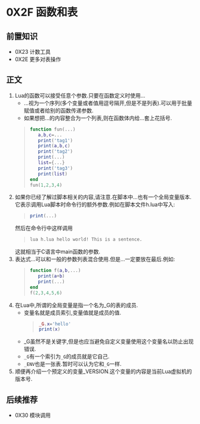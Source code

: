 # 0X2F 函数和表

## 前置知识

* 0X23 计数工具
* 0X2E 更多对表操作

## 正文

1. Lua的函数可以接受任意个参数.只要在函数定义时使用...
    * ...视为一个序列(多个变量或者值用逗号隔开,但是不是列表).可以用于批量赋值或者给别的函数传递参数.
    * 如果想把...的内容整合为一个列表,则在函数体内给...套上花括号.
    >```lua
    >function fun(...)
    >    a,b,c=...
    >    print('tag1')
    >    print(a,b,c)
    >    print('tag2')
    >    print(...)
    >    list={...}
    >    print('tag3')
    >    print(list)
    >end
    >fun(1,2,3,4)
    >```
1. 如果你已经了解过脚本相关的内容,请注意.在脚本中...也有一个全局变量版本.它表示调用Lua脚本时命令行的额外参数.例如在脚本文件h.lua中写入:
    >```lua
    >print(...)
    >```
    然后在命令行中这样调用
    >```bash
    >lua h.lua hello world! This is a sentence.
    >```
    这就相当于C语言中main函数的参数.
1. 表达式...可以和一般的参数列表混合使用.但是...一定要放在最后.例如:
    >```lua
    >function f(a,b,...)
    >    print(a+b)
    >    print(...)
    >end
    >f(2,3,4,5,6)
    >```
1. 在Lua中,所谓的全局变量是指一个名为_G的表的成员.
    * 变量名就是成员索引,变量值就是成员的值.
        >```lua
        >_G.x='hello'
        >print(x)
        >```
    * _G虽然不是关键字,但是也应当避免自定义变量使用这个变量名以防止出现错误.
    * `_G`有一个索引为`_G`的成员就是它自己.
    * `_ENV`也是一张表.暂时可以认为它和`_G`一样.
1. 顺便再介绍一个预定义的变量_VERSION.这个变量的内容是当前Lua虚拟机的版本号.

## 后续推荐

* 0X30 模块调用
